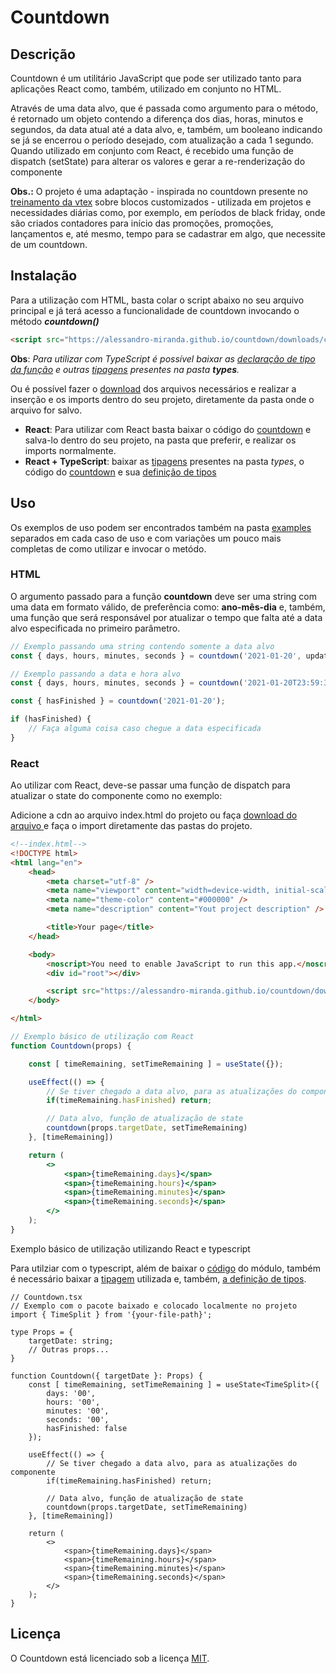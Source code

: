 # Countdown

## Descrição

Countdown é um utilitário JavaScript que pode ser utilizado tanto para aplicações React como, também, utilizado em conjunto no HTML.

Através de uma data alvo, que é passada como argumento para o método, é retornado um objeto contendo a diferença dos dias, horas, minutos e segundos, da data atual até a data alvo, e, também, um booleano indicando se já se encerrou o período desejado, com atualização a cada 1 segundo. Quando utilizado em conjunto com React, é recebido uma função de dispatch (setState) para alterar os valores e gerar a re-renderização do componente

__Obs.:__ O projeto é uma adaptação - inspirada no countdown presente no [treinamento da vtex](https://github.com/vtex-trainings/store-block-template) sobre blocos customizados - utilizada em projetos e necessidades diárias como, por exemplo, em períodos de black friday, onde são criados contadores para início das promoções, promoções, lançamentos e, até mesmo, tempo para se cadastrar em algo, que necessite de um countdown.

## Instalação

Para a utilização com HTML, basta colar o script abaixo no seu arquivo principal e já terá acesso a funcionalidade de countdown invocando o método ***countdown()***

```html
<script src="https://alessandro-miranda.github.io/countdown/downloads/countdown.browser.js" type="text/javascript"></script>
```

**Obs**: *Para utilizar com TypeScript é possível baixar as [declaração de tipo da função](https://github.com/Alessandro-Miranda/countdown/blob/main/downloads/countdown.d.ts) e outras [tipagens](https://github.com/Alessandro-Miranda/countdown/tree/main/downloads) presentes na pasta __types__.*

Ou é possível fazer o [download](https://github.com/Alessandro-Miranda/countdown/tree/main/downloads) dos arquivos necessários e realizar a inserção e os imports dentro do seu projeto, diretamente da pasta onde o arquivo for salvo.

- **React**: Para utilizar com React basta baixar o código do [countdown](https://github.com/Alessandro-Miranda/countdown/blob/main/downloads/countdown.js) e salva-lo dentro do seu projeto, na pasta que preferir, e realizar os imports normalmente. 
- **React + TypeScript**: baixar as [tipagens](https://github.com/Alessandro-Miranda/countdown/tree/main/downloads) presentes na pasta _types_, o código do [countdown](https://github.com/Alessandro-Miranda/countdown/blob/main/downloads/countdown.js) e sua [definição de tipos](https://github.com/Alessandro-Miranda/countdown/blob/main/downloads/countdown.d.ts)
## Uso

Os exemplos de uso podem ser encontrados também na pasta [examples](https://github.com/Alessandro-Miranda/countdown/tree/main/examples) separados em cada caso de uso e com variações um pouco mais completas de como utilizar e invocar o metódo.

### HTML

O argumento passado para a função **countdown** deve ser uma string com uma data em formato válido, de preferência como: **ano-mês-dia** e, também, uma função que será responsável por atualizar o tempo que falta até a data alvo especificada no primeiro parâmetro.

```js
// Exemplo passando uma string contendo somente a data alvo
const { days, hours, minutes, seconds } = countdown('2021-01-20', updateTimeRemaining);

// Exemplo passando a data e hora alvo
const { days, hours, minutes, seconds } = countdown('2021-01-20T23:59:30', updateTimeRemaining);

const { hasFinished } = countdown('2021-01-20');

if (hasFinished) {
    // Faça alguma coisa caso chegue a data especificada
}
```

### React

Ao utilizar com React, deve-se passar uma função de dispatch para atualizar o state do componente como no exemplo:

Adicione a cdn ao arquivo index.html do projeto ou faça [download do arquivo ](https://github.com/Alessandro-Miranda/countdown/blob/main/downloads/countdown.js) e faça o import diretamente das pastas do projeto.

```html
<!--index.html-->
<!DOCTYPE html>
<html lang="en">
    <head>
        <meta charset="utf-8" />
        <meta name="viewport" content="width=device-width, initial-scale=1" />
        <meta name="theme-color" content="#000000" />
        <meta name="description" content="Yout project description" />

        <title>Your page</title>
    </head>

    <body>
        <noscript>You need to enable JavaScript to run this app.</noscript>
        <div id="root"></div>

        <script src="https://alessandro-miranda.github.io/countdown/downloads/countdown.browser.js" type="text/javascript"></script>
    </body>

</html>
```

```jsx
// Exemplo básico de utilização com React
function Countdown(props) {

    const [ timeRemaining, setTimeRemaining ] = useState({});

    useEffect(() => {
        // Se tiver chegado a data alvo, para as atualizações do componente 
        if(timeRemaining.hasFinished) return;

        // Data alvo, função de atualização de state
        countdown(props.targetDate, setTimeRemaining)
    }, [timeRemaining])

    return (
        <>
            <span>{timeRemaining.days}</span>
            <span>{timeRemaining.hours}</span>
            <span>{timeRemaining.minutes}</span>
            <span>{timeRemaining.seconds}</span>
        </>
    );
}
```

Exemplo básico de utilização utilizando React e typescript

Para utilziar com o typescript, além de baixar o [código](https://github.com/Alessandro-Miranda/countdown/blob/main/downloads/countdown.js) do módulo, também é necessário baixar a [tipagem](https://github.com/Alessandro-Miranda/countdown/tree/main/downloads/types) utilizada e, também, [a definição de tipos](https://github.com/Alessandro-Miranda/countdown/blob/main/downloads/countdown.d.ts).

```tsx
// Countdown.tsx
// Exemplo com o pacote baixado e colocado localmente no projeto
import { TimeSplit } from '{your-file-path}';

type Props = {
    targetDate: string;
    // Outras props...
}

function Countdown({ targetDate }: Props) {
    const [ timeRemaining, setTimeRemaining ] = useState<TimeSplit>({
        days: '00',
        hours: '00',
        minutes: '00',
        seconds: '00',
        hasFinished: false
    });

    useEffect(() => {
        // Se tiver chegado a data alvo, para as atualizações do componente 
        if(timeRemaining.hasFinished) return;

        // Data alvo, função de atualização de state
        countdown(props.targetDate, setTimeRemaining)
    }, [timeRemaining])

    return (
        <>
            <span>{timeRemaining.days}</span>
            <span>{timeRemaining.hours}</span>
            <span>{timeRemaining.minutes}</span>
            <span>{timeRemaining.seconds}</span>
        </>
    );
}
```

## Licença

O Countdown está licenciado sob a licença [MIT](https://github.com/Alessandro-Miranda/countdown/blob/main/LICENSE.md).